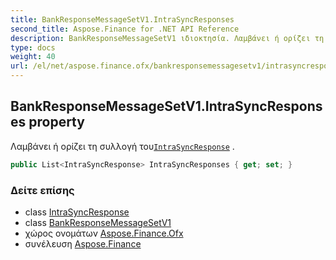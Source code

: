 ```yaml
---
title: BankResponseMessageSetV1.IntraSyncResponses
second_title: Aspose.Finance for .NET API Reference
description: BankResponseMessageSetV1 ιδιοκτησία. Λαμβάνει ή ορίζει τη συλλογή τουIntraSyncResponse .
type: docs
weight: 40
url: /el/net/aspose.finance.ofx/bankresponsemessagesetv1/intrasyncresponses/
---
```

## BankResponseMessageSetV1.IntraSyncResponses property

Λαμβάνει ή ορίζει τη συλλογή του[`IntraSyncResponse`](../../../aspose.finance.ofx.bank/intrasyncresponse/) .

```csharp
public List<IntraSyncResponse> IntraSyncResponses { get; set; }
```

### Δείτε επίσης

* class [IntraSyncResponse](../../../aspose.finance.ofx.bank/intrasyncresponse/)
* class [BankResponseMessageSetV1](../)
* χώρος ονομάτων [Aspose.Finance.Ofx](../../bankresponsemessagesetv1/)
* συνέλευση [Aspose.Finance](../../../)


